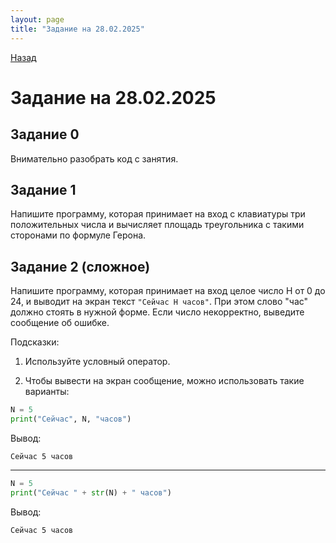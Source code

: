 ```yaml
---
layout: page
title: "Задание на 28.02.2025"
---
```

[Назад](/compsci/10a2024.html)

# Задание на 28.02.2025

## Задание 0

Внимательно разобрать код с занятия.

## Задание 1

Напишите программу, которая принимает на вход с клавиатуры три положительных числа и вычисляет площадь треугольника с такими сторонами по формуле Герона.

## Задание 2 (сложное)

Напишите программу, которая принимает на вход целое число H от 0 до 24, и выводит на экран текст `"Сейчас H часов"`. При этом слово "час" должно стоять в нужной форме. Если число некорректно, выведите сообщение об ошибке.

Подсказки:

1. Используйте условный оператор.

2. Чтобы вывести на экран сообщение, можно использовать такие варианты:

```python
N = 5
print("Сейчас", N, "часов")
```
Вывод:
```
Сейчас 5 часов
```

---

```python
N = 5
print("Сейчас " + str(N) + " часов")
```
Вывод:
```
Сейчас 5 часов
```

